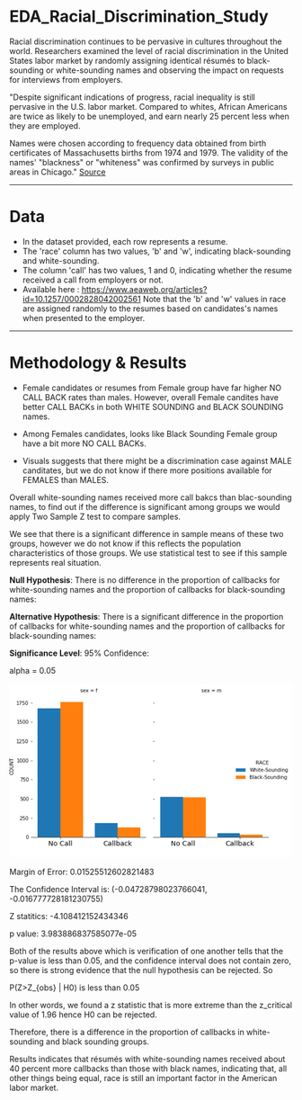 # EDA_Racial_Discrimination_Study

Racial discrimination continues to be pervasive in cultures throughout the world. Researchers examined the level of racial discrimination in the United States labor market by randomly assigning identical résumés to black-sounding or white-sounding names and observing the impact on requests for interviews from employers.

"Despite significant indications of progress, racial inequality is still pervasive in the U.S. labor market. Compared to whites, African Americans are twice as likely to be unemployed, and earn nearly 25 percent less when they are employed.

Names were chosen according to frequency data obtained from birth certificates of Massachusetts births from 1974 and 1979. The validity of the names' "blackness" or "whiteness" was confirmed by surveys in public areas in Chicago." [Source](https://www.povertyactionlab.org/evaluation/discrimination-job-market-united-states)

____

# Data
- In the dataset provided, each row represents a resume. 
- The 'race' column has two values, 'b' and 'w', indicating black-sounding and white-sounding. 
- The column 'call' has two values, 1 and 0, indicating whether the resume received a call from employers or not.
- Available here : https://www.aeaweb.org/articles?id=10.1257/0002828042002561
Note that the 'b' and 'w' values in race are assigned randomly to the resumes based on candidates's names when presented to the employer.

___

# Methodology & Results

- Female candidates or resumes from Female group have far higher NO CALL BACK rates than males. However, overall Female candites have better CALL BACKs in both WHITE SOUNDING and BLACK SOUNDING names.


- Among Females candidates, looks like Black Sounding Female group have a bit more NO CALL BACKs.


- Visuals suggests that there might be a discrimination case against MALE canditates, but we do not know if there more positions available for FEMALES than MALES. 

Overall white-sounding names received more call bakcs than blac-sounding names, to find out if the difference is significant among groups we would apply Two Sample Z test to compare samples.

We see that there is a significant difference in sample means of these two groups, however we do not know if this reflects the population characteristics of those groups. We use statistical test to see if this sample represents real situation.

**Null Hypothesis**: There is no difference in the proportion of callbacks for white-sounding names and the proportion of callbacks for black-sounding names:


**Alternative Hypothesis**: There is a significant difference in the  proportion of callbacks for white-sounding names and the proportion of callbacks for black-sounding names:


**Significance Level**: 95% Confidence:

alpha = 0.05



![Call Back Status By Race](catplot_racial.png)





Margin of Error:  0.01525512602821483


The Confidence Interval is:  (-0.04728798023766041, -0.016777728181230755)


Z statitics:  -4.108412152434346


p value:  3.983886837585077e-05

Both of the results above which is verification of one another tells that the p-value is less than 0.05, and the confidence interval does not contain zero, so there is strong evidence that the null hypothesis can be rejected. So

P(Z>Z_{obs} | H0) is less than 0.05

In other words, we found a z statistic that is more extreme than the z_critical value of 1.96 hence H0 can be rejected.

Therefore, there is a difference in the proportion of callbacks in white-sounding and black sounding groups. 

Results indicates that résumés with white-sounding names received about 40 percent more callbacks than those with black names, indicating that, all other things being equal, race is still an important factor in the American labor market.


